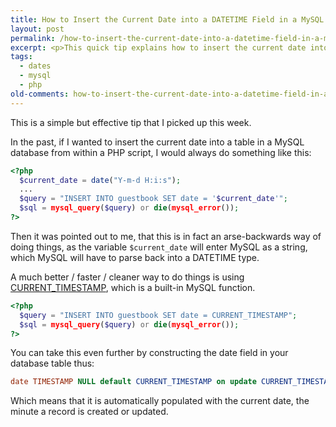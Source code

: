 ```yaml
---
title: How to Insert the Current Date into a DATETIME Field in a MySQL Database using PHP
layout: post
permalink: /how-to-insert-the-current-date-into-a-datetime-field-in-a-mysql-database-using-php/
excerpt: <p>This quick tip explains how to insert the current date into a table in a MySQL database from within a PHP script.</p>
tags:
  - dates
  - mysql
  - php
old-comments: how-to-insert-the-current-date-into-a-datetime-field-in-a-mysql-database-using-php.html
---
```


This is a simple but effective tip that I picked up this week.

In the past, if I wanted to insert the current date into a table in a MySQL database from within a PHP script, I would always do something like this:

```php
<?php
  $current_date = date("Y-m-d H:i:s");
  ...
  $query = "INSERT INTO guestbook SET date = '$current_date'";
  $sql = mysql_query($query) or die(mysql_error());
?>
```

Then it was pointed out to me, that this is in fact an arse-backwards way of doing things, as the variable `$current_date` will enter MySQL as a string, which MySQL will have to parse back into a DATETIME type.

A much better / faster / cleaner way to do things is using [CURRENT_TIMESTAMP](https://www.w3schools.com/sql/func_mysql_current_timestamp.asp "The CURRENT_TIMESTAMP() function returns the current date and time"), which is a built-in MySQL function.

```php
<?php
  $query = "INSERT INTO guestbook SET date = CURRENT_TIMESTAMP";
  $sql = mysql_query($query) or die(mysql_error());
?>
```

You can take this even further by constructing the date field in your database table thus:

```sql
date TIMESTAMP NULL default CURRENT_TIMESTAMP on update CURRENT_TIMESTAMP
```

Which means that it is automatically populated with the current date, the minute a record is created or updated.
